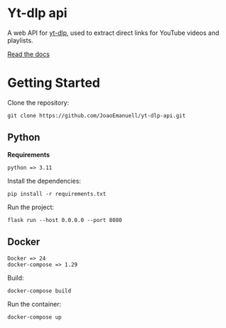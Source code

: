 # Yt-dlp api

A web API for [yt-dlp](https://github.com/yt-dlp/yt-dlp), used to extract direct links for YouTube videos and playlists.

[Read the docs](./docs/README.md)

# Getting Started

Clone the repository:

```
git clone https://github.com/JoaoEmanuell/yt-dlp-api.git
```

## Python

**Requirements**

```
python => 3.11
```

Install the dependencies:

```
pip install -r requirements.txt
```

Run the project:

```
flask run --host 0.0.0.0 --port 8080
```

## Docker

```
Docker => 24
docker-compose => 1.29
```

Build:

```
docker-compose build
```

Run the container:

```
docker-compose up
```
